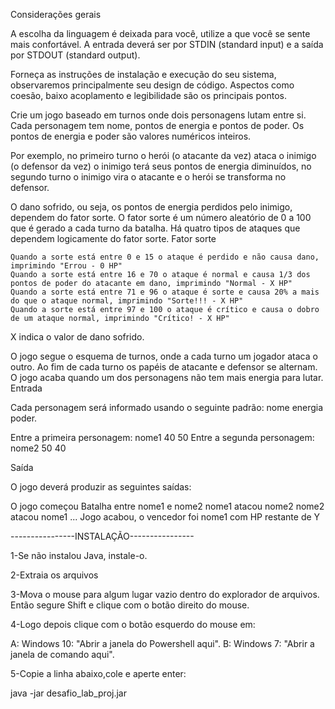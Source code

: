 Considerações gerais

A escolha da linguagem é deixada para você, utilize a que você se sente mais confortável. A entrada deverá ser por STDIN (standard input) e a saída por STDOUT (standard output).

Forneça as instruções de instalação e execução do seu sistema, observaremos principalmente seu design de código. Aspectos como coesão, baixo acoplamento e legibilidade são os principais pontos.

Crie um jogo baseado em turnos onde dois personagens lutam entre si. Cada personagem tem nome, pontos de energia e pontos de poder. Os pontos de energia e poder são valores numéricos inteiros.

Por exemplo, no primeiro turno o herói (o atacante da vez) ataca o inimigo (o defensor da vez) o inimigo terá seus pontos de energia diminuídos, no segundo turno o inimigo vira o atacante e o herói se transforma no defensor.

O dano sofrido, ou seja, os pontos de energia perdidos pelo inimigo, dependem do fator sorte. O fator sorte é um número aleatório de 0 a 100 que é gerado a cada turno da batalha. Há quatro tipos de ataques que dependem logicamente do fator sorte.
Fator sorte

    Quando a sorte está entre 0 e 15 o ataque é perdido e não causa dano, imprimindo "Errou - 0 HP"
    Quando a sorte está entre 16 e 70 o ataque é normal e causa 1/3 dos pontos de poder do atacante em dano, imprimindo "Normal - X HP"
    Quando a sorte está entre 71 e 96 o ataque é sorte e causa 20% a mais do que o ataque normal, imprimindo "Sorte!!! - X HP"
    Quando a sorte está entre 97 e 100 o ataque é crítico e causa o dobro de um ataque normal, imprimindo "Crítico! - X HP"

X indica o valor de dano sofrido.

O jogo segue o esquema de turnos, onde a cada turno um jogador ataca o outro. Ao fim de cada turno os papéis de atacante e defensor se alternam. O jogo acaba quando um dos personagens não tem mais energia para lutar.
Entrada

Cada personagem será informado usando o seguinte padrão: nome energia poder.

Entre a primeira personagem:
nome1 40 50
Entre a segunda personagem:
nome2 50 40

Saída

O jogo deverá produzir as seguintes saídas:

O jogo começou
Batalha entre nome1 e nome2
nome1 atacou nome2
<mensagem de dano>
nome2 atacou nome1
<mensagem de dano>
...
Jogo acabou, o vencedor foi nome1 com HP restante de Y


----------------INSTALAÇÃO----------------

1-Se não instalou Java, instale-o.

2-Extraia os arquivos

3-Mova o mouse para algum lugar vazio dentro do explorador de arquivos. Então segure Shift e clique com o botão direito do mouse.

4-Logo depois clique com o botão esquerdo do mouse em:

A: Windows 10: "Abrir a janela do Powershell aqui".
B: Windows 7: "Abrir a janela de comando aqui".

5-Copie a linha abaixo,cole e aperte enter:

java -jar desafio_lab_proj.jar
